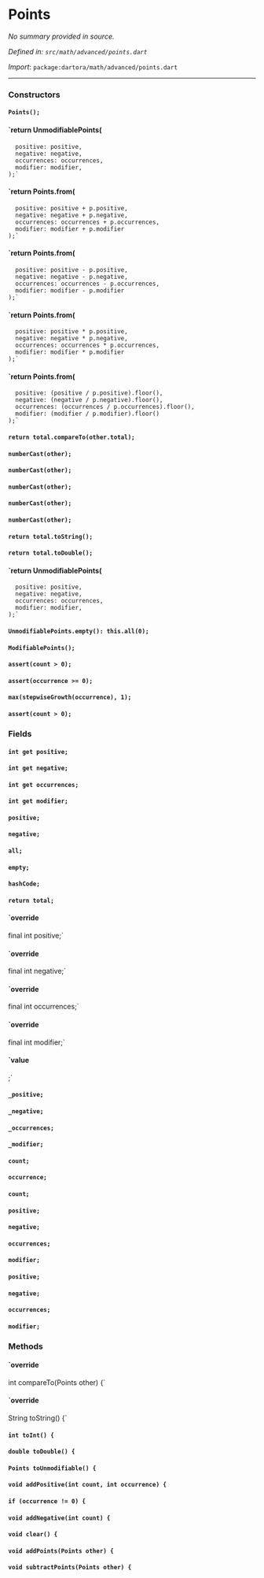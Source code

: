 # Points

_No summary provided in source._

_Defined in: `src/math/advanced/points.dart`_

_Import_: `package:dartora/math/advanced/points.dart`


---


### Constructors

#### `Points();`



#### `return UnmodifiablePoints(
      positive: positive,
      negative: negative,
      occurrences: occurrences,
      modifier: modifier,
    );`



#### `return Points.from(
      positive: positive + p.positive,
      negative: negative + p.negative,
      occurrences: occurrences + p.occurrences,
      modifier: modifier + p.modifier
    );`



#### `return Points.from(
      positive: positive - p.positive,
      negative: negative - p.negative,
      occurrences: occurrences - p.occurrences,
      modifier: modifier - p.modifier
    );`



#### `return Points.from(
      positive: positive * p.positive,
      negative: negative * p.negative,
      occurrences: occurrences * p.occurrences,
      modifier: modifier * p.modifier
    );`



#### `return Points.from(
      positive: (positive / p.positive).floor(),
      negative: (negative / p.negative).floor(),
      occurrences: (occurrences / p.occurrences).floor(),
      modifier: (modifier / p.modifier).floor()
    );`



#### `return total.compareTo(other.total);`



#### `numberCast(other);`



#### `numberCast(other);`



#### `numberCast(other);`



#### `numberCast(other);`



#### `numberCast(other);`



#### `return total.toString();`



#### `return total.toDouble();`



#### `return UnmodifiablePoints(
      positive: positive,
      negative: negative,
      occurrences: occurrences,
      modifier: modifier,
    );`



#### `UnmodifiablePoints.empty(): this.all(0);`



#### `ModifiablePoints();`



#### `assert(count > 0);`



#### `assert(occurrence >= 0);`



#### `max(stepwiseGrowth(occurrence), 1);`



#### `assert(count > 0);`



### Fields

#### `int get positive;`



#### `int get negative;`



#### `int get occurrences;`



#### `int get modifier;`



#### `positive;`



#### `negative;`



#### `all;`



#### `empty;`



#### `hashCode;`



#### `return total;`



#### `override
  final int positive;`



#### `override
  final int negative;`



#### `override
  final int occurrences;`



#### `override
  final int modifier;`



#### `value
  ;`



#### `_positive;`



#### `_negative;`



#### `_occurrences;`



#### `_modifier;`



#### `count;`



#### `occurrence;`



#### `count;`



#### `positive;`



#### `negative;`



#### `occurrences;`



#### `modifier;`



#### `positive;`



#### `negative;`



#### `occurrences;`



#### `modifier;`





### Methods

#### `override
  int compareTo(Points other) {`



#### `override
  String toString() {`



#### `int toInt() {`



#### `double toDouble() {`



#### `Points toUnmodifiable() {`



#### `void addPositive(int count, int occurrence) {`



#### `if (occurrence != 0) {`



#### `void addNegative(int count) {`



#### `void clear() {`



#### `void addPoints(Points other) {`



#### `void subtractPoints(Points other) {`


